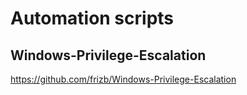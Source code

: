 # Automation scripts

## Windows-Privilege-Escalation 
https://github.com/frizb/Windows-Privilege-Escalation
